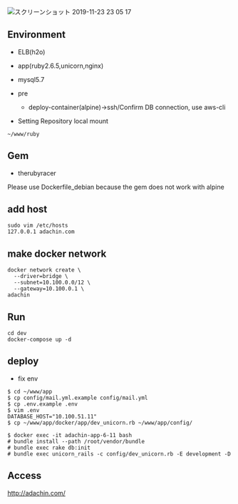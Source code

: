 ![スクリーンショット 2019-11-23 23 05 17](https://user-images.githubusercontent.com/5633085/69479890-bf1b6f80-0e45-11ea-856a-6290a5c8430b.jpg)

## Environment

- ELB(h2o)
- app(ruby2.6.5,unicorn,nginx)
- mysql5.7

- pre
  - deploy-container(alpine)→ssh/Confirm DB connection, use aws-cli

- Setting Repository
local mount

```
~/www/ruby
```

## Gem

- therubyracer

Please use Dockerfile_debian because the gem does not work with alpine

## add host

```
sudo vim /etc/hosts
127.0.0.1 adachin.com
```

## make docker network

```
docker network create \
  --driver=bridge \
  --subnet=10.100.0.0/12 \
  --gateway=10.100.0.1 \
adachin
```

## Run

```
cd dev
docker-compose up -d
```

## deploy

- fix env
```
$ cd ~/www/app
$ cp config/mail.yml.example config/mail.yml
$ cp .env.example .env
$ vim .env
DATABASE_HOST="10.100.51.11"
$ cp ~/www/app/docker/app/dev_unicorn.rb ~/www/app/config/
```

```
$ docker exec -it adachin-app-6-11 bash
# bundle install --path /root/vendor/bundle
# bundle exec rake db:init
# bundle exec unicorn_rails -c config/dev_unicorn.rb -E development -D
```

## Access

http://adachin.com/

